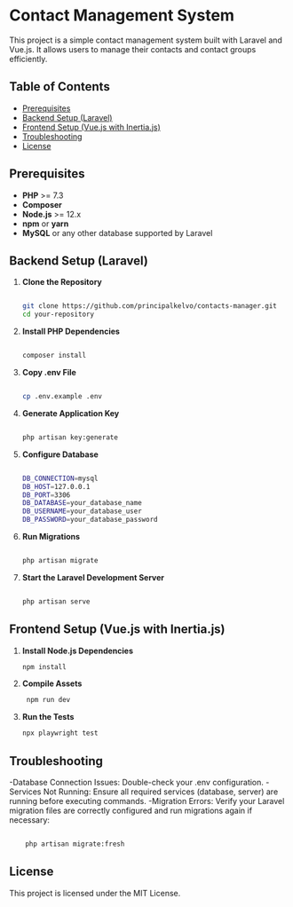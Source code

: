 # Contact Management System

This project is a simple contact management system built with Laravel and Vue.js. It allows users to manage their contacts and contact groups efficiently.

## Table of Contents

- [Prerequisites](#prerequisites)
- [Backend Setup (Laravel)](#backend-setup-laravel)
- [Frontend Setup (Vue.js with Inertia.js)](#frontend-setup-vuejs-with-inertiajs)
- [Troubleshooting](#troubleshooting)
- [License](#license)

## Prerequisites

- **PHP** >= 7.3
- **Composer**
- **Node.js** >= 12.x
- **npm** or **yarn**
- **MySQL** or any other database supported by Laravel

## Backend Setup (Laravel)

1. **Clone the Repository**

   ```sh

   git clone https://github.com/principalkelvo/contacts-manager.git
   cd your-repository

2. **Install PHP Dependencies**

    ```sh

    composer install

3. **Copy .env File**

    ```sh

    cp .env.example .env

4. **Generate Application Key**

    ```sh

    php artisan key:generate

5. **Configure Database**

    ```sh

    DB_CONNECTION=mysql
    DB_HOST=127.0.0.1
    DB_PORT=3306
    DB_DATABASE=your_database_name
    DB_USERNAME=your_database_user
    DB_PASSWORD=your_database_password

6. **Run Migrations**

    ```sh

    php artisan migrate

7. **Start the Laravel Development Server**

    ```sh

    php artisan serve

## Frontend Setup (Vue.js with Inertia.js)

1. **Install Node.js Dependencies**

   ```sh
   npm install

2. **Compile Assets**

   ```sh
    npm run dev

3. **Run the Tests**

     ```sh
     npx playwright test

## Troubleshooting

-Database Connection Issues: Double-check your .env configuration.
-Services Not Running: Ensure all required services (database, server) are running before executing commands.
-Migration Errors: Verify your Laravel migration files are correctly configured and run migrations again if necessary:

```sh

    php artisan migrate:fresh

```

## License

This project is licensed under the MIT License.
